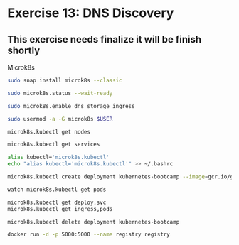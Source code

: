 # Exercise 13: DNS Discovery

## This exercise needs finalize it will be finish shortly

Microk8s

~~~bash
sudo snap install microk8s --classic
~~~

~~~bash
sudo microk8s.status --wait-ready
~~~

~~~bash
sudo microk8s.enable dns storage ingress
~~~

~~~bash
sudo usermod -a -G microk8s $USER
~~~

~~~bash
microk8s.kubectl get nodes
~~~

~~~bash
microk8s.kubectl get services
~~~


~~~bash
alias kubectl='microk8s.kubectl'
echo "alias kubectl='microk8s.kubectl'" >> ~/.bashrc
~~~


~~~bash
microk8s.kubectl create deployment kubernetes-bootcamp --image=gcr.io/google-samples/kubernetes-bootcamp:v1
~~~

~~~bash
watch microk8s.kubectl get pods
~~~

~~~bash
microk8s.kubectl get deploy,svc
microk8s.kubectl get ingress,pods
~~~

~~~bash
microk8s.kubectl delete deployment kubernetes-bootcamp
~~~

~~~bash
docker run -d -p 5000:5000 --name registry registry
~~~
